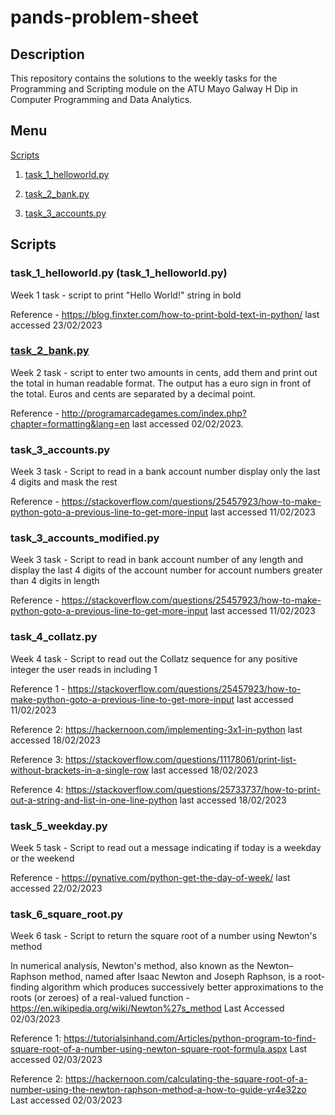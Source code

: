 # pands-problem-sheet

## Description
This repository contains the solutions to the weekly tasks for the Programming and Scripting module on the ATU Mayo Galway H Dip in Computer Programming and Data Analytics.

## Menu
[Scripts](#Scripts)
1. [task_1_helloworld.py](#task_1_helloworld.py])

2. [task_2_bank.py](#task_2_bank.py)

3. [task_3_accounts.py](###task_3_accounts.py)


## Scripts

### task_1_helloworld.py (task_1_helloworld.py)

Week 1 task - script to print "Hello World!" string in bold

Reference - https://blog.finxter.com/how-to-print-bold-text-in-python/ last accessed 23/02/2023


### [task_2_bank.py ](task_2_bank.py)

Week 2 task - script to enter two amounts in cents, add them and print out the total in human readable format. The output has a euro sign in front of the total. Euros and cents are separated by a decimal point.

Reference - http://programarcadegames.com/index.php?chapter=formatting&lang=en last accessed 02/02/2023.


### task_3_accounts.py

Week 3 task - Script to read in a bank account number display only the last 4 digits and mask the rest

Reference - https://stackoverflow.com/questions/25457923/how-to-make-python-goto-a-previous-line-to-get-more-input last accessed 11/02/2023 


### task_3_accounts_modified.py

Week 3 task - Script to read in bank account number of any length and display the last 4 digits of the account number for account numbers greater than 4 digits in length 

Reference - https://stackoverflow.com/questions/25457923/how-to-make-python-goto-a-previous-line-to-get-more-input last accessed 11/02/2023


### task_4_collatz.py

Week 4 task - Script to read out the Collatz sequence for any positive integer the user reads in including 1

Reference 1 - https://stackoverflow.com/questions/25457923/how-to-make-python-goto-a-previous-line-to-get-more-input last accessed 11/02/2023

Reference 2: https://hackernoon.com/implementing-3x1-in-python last accessed 18/02/2023

Reference 3: https://stackoverflow.com/questions/11178061/print-list-without-brackets-in-a-single-row last accessed 18/02/2023

Reference 4:  https://stackoverflow.com/questions/25733737/how-to-print-out-a-string-and-list-in-one-line-python last accessed 18/02/2023


### task_5_weekday.py

Week 5 task - Script to read out a message indicating if today is a weekday or the weekend

Reference - https://pynative.com/python-get-the-day-of-week/ last accessed 22/02/2023

### task_6_square_root.py
Week 6 task - Script to return the square root of a number using Newton's method

In numerical analysis, Newton's method, also known as the Newton–Raphson method, named after Isaac Newton and
Joseph Raphson, is a root-finding algorithm which produces successively better approximations to the roots
(or zeroes) of a real-valued function - https://en.wikipedia.org/wiki/Newton%27s_method Last Accessed 02/03/2023

Reference 1: https://tutorialsinhand.com/Articles/python-program-to-find-square-root-of-a-number-using-newton-square-root-formula.aspx
 Last accessed 02/03/2023

Reference 2:
https://hackernoon.com/calculating-the-square-root-of-a-number-using-the-newton-raphson-method-a-how-to-guide-yr4e32zo
Last accessed 02/03/2023